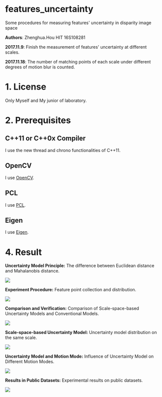 # features_uncertainty
Some procedures for measuring features' uncertainty in disparity image space

**Authors**: Zhenghua.Hou HIT 16S108281

**2017.11.9**: Finish the measurement of features' uncertainty at different scales.

**2017.11.18**: The number of matching points of each scale under different degrees of motion blur is counted.

# 1. License
Only Myself and My junior of laboratory.

# 2. Prerequisites
## C++11 or C++0x Compiler
I use the new thread and chrono functionalities of C++11.
## OpenCV
I use [OpenCV](http://opencv.org).
## PCL
I use [PCL](http://pointclouds.org).
## Eigen
I use [Eigen](http://eigen.tuxfamily.org).

# 4. Result
**Uncertainty Model Principle:** The difference between Euclidean distance and Mahalanobis distance.   
   
![](https://thumbnail0.baidupcs.com/thumbnail/15ec178c4b4f364b8fd16e3f24e48a9b?fid=1025299852-250528-235317209281432&time=1523674800&rt=sh&sign=FDTAER-DCb740ccc5511e5e8fedcff06b081203-hLN9loEfByK8JFphTsAmtAkdZr4%3D&expires=8h&chkv=0&chkbd=0&chkpc=&dp-logid=2399965882319285122&dp-callid=0&size=c710_u400&quality=100&vuk=-&ft=video)    
  

**Experiment Procedure:** Feature point collection and distribution.    
  
![](https://thumbnail0.baidupcs.com/thumbnail/6264eb846c5e043ee9bbf6173c302dd4?fid=1025299852-250528-361409009198385&time=1523674800&rt=sh&sign=FDTAER-DCb740ccc5511e5e8fedcff06b081203-MQ1cmuVLQ35ViYD%2F%2B1Mnr5Qj4KQ%3D&expires=8h&chkv=0&chkbd=0&chkpc=&dp-logid=2399998024769677400&dp-callid=0&size=c710_u400&quality=100&vuk=-&ft=video)    
  

**Comparison and Verification:** Comparison of Scale-space-based Uncertainty Models and Conventional Models.  
  
![](https://thumbnail0.baidupcs.com/thumbnail/d4ab982261f2dc8617ea80dc4cc1db8a?fid=1025299852-250528-333707749078386&time=1523674800&rt=sh&sign=FDTAER-DCb740ccc5511e5e8fedcff06b081203-N0bo%2BoTyHh9EsCa4PWu2Pps6LZg%3D&expires=8h&chkv=0&chkbd=0&chkpc=&dp-logid=2400025285854955276&dp-callid=0&size=c710_u400&quality=100&vuk=-&ft=video)    
  

**Scale-space-based Uncertainty Model:** Uncertainty model distribution on the same scale.    
  
![](https://thumbnail0.baidupcs.com/thumbnail/4e5030006ca0bd92d78fd5bb712205e8?fid=1025299852-250528-855921119045371&time=1523674800&rt=sh&sign=FDTAER-DCb740ccc5511e5e8fedcff06b081203-mP2JUZrUHDpwRA5HgbfBrOAE%2B%2Bs%3D&expires=8h&chkv=0&chkbd=0&chkpc=&dp-logid=2400059326141318457&dp-callid=0&size=c710_u400&quality=100&vuk=-&ft=video)    

  
**Uncertainty Model and Motion Mode:** Influence of Uncertainty Model on Different Motion Modes.  
  
![](https://thumbnail0.baidupcs.com/thumbnail/aa67c25587ff30b08f6c9ca39842b78b?fid=1025299852-250528-951569195468386&time=1523674800&rt=sh&sign=FDTAER-DCb740ccc5511e5e8fedcff06b081203-IiaN0tWUawLetZ6hX7s9CDLXL1E%3D&expires=8h&chkv=0&chkbd=0&chkpc=&dp-logid=2400094399101137274&dp-callid=0&size=c710_u400&quality=100&vuk=-&ft=video)    
  

**Results in Public Datasets:** Experimental results on public datasets.  
  
![](https://thumbnail0.baidupcs.com/thumbnail/e195e937807625f86ae857b35baaa036?fid=1025299852-250528-550869568495772&time=1523674800&rt=sh&sign=FDTAER-DCb740ccc5511e5e8fedcff06b081203-y5EXmCut%2FKxHnQgZpNzVvBQI%2FS4%3D&expires=8h&chkv=0&chkbd=0&chkpc=&dp-logid=2400116244140367422&dp-callid=0&size=c710_u400&quality=100&vuk=-&ft=video)    
  

